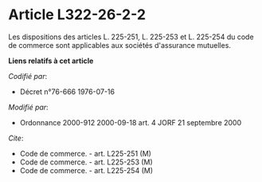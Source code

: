 # Article L322-26-2-2

Les dispositions des articles L. 225-251, L. 225-253 et L. 225-254 du code de commerce sont applicables aux sociétés
d'assurance mutuelles.

**Liens relatifs à cet article**

_Codifié par_:

  - Décret n°76-666 1976-07-16

_Modifié par_:

  - Ordonnance 2000-912 2000-09-18 art. 4 JORF 21 septembre 2000

_Cite_:

  - Code de commerce. - art. L225-251 (M)
  - Code de commerce. - art. L225-253 (M)
  - Code de commerce. - art. L225-254 (M)
